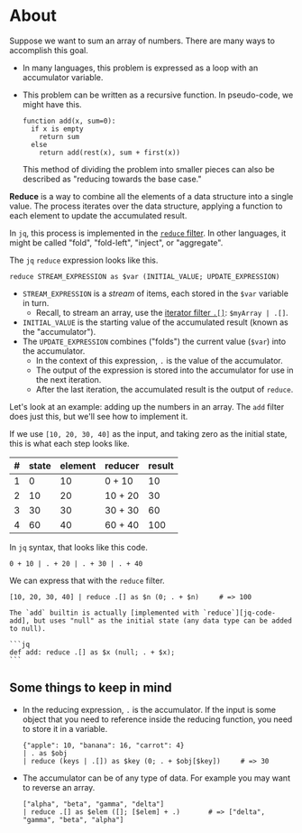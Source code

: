 # About

Suppose we want to sum an array of numbers.
There are many ways to accomplish this goal.

- In many languages, this problem is expressed as a loop with an accumulator variable.
- This problem can be written as a recursive function.
  In pseudo-code, we might have this.

  ```none
  function add(x, sum=0):
    if x is empty
      return sum
    else
      return add(rest(x), sum + first(x))
  ```

  This method of dividing the problem into smaller pieces can also be described as "reducing towards the base case."

**Reduce** is a way to combine all the elements of a data structure into a single value.
The process iterates over the data structure, applying a function to each element to update the accumulated result.

In `jq`, this process is implemented in the [`reduce` filter][jq-man-reduce].
In other languages, it might be called "fold", "fold-left", "inject", or "aggregate".

The `jq` `reduce` expression looks like this.

```jq
reduce STREAM_EXPRESSION as $var (INITIAL_VALUE; UPDATE_EXPRESSION)
```

- `STREAM_EXPRESSION` is a _stream_ of items, each stored in the `$var` variable in turn.
  - Recall, to stream an array, use the [iterator filter `.[]`][jq-man-iterator]: `$myArray | .[]`.
- `INITIAL_VALUE` is the starting value of the accumulated result (known as the "accumulator").
- The `UPDATE_EXPRESSION` combines ("folds") the current value (`$var`) into the accumulator.
  - In the context of this expression, `.` is the value of the accumulator.
  - The output of the expression is stored into the accumulator for use in the next iteration.
  - After the last iteration, the accumulated result is the output of `reduce`.

Let's look at an example: adding up the numbers in an array.
The `add` filter does just this, but we'll see how to implement it.

If we use `[10, 20, 30, 40]` as the input, and taking zero as the initial state, this is what each step looks like.

| \# | state | element | reducer | result |
| --- | --- | --- | --- | --- |
| 1 |  0 | 10 |  0 + 10 |  10 |
| 2 | 10 | 20 | 10 + 20 |  30 |
| 3 | 30 | 30 | 30 + 30 |  60 |
| 4 | 60 | 40 | 60 + 40 | 100 |

In `jq` syntax, that looks like this code.

```jq
0 + 10 | . + 20 | . + 30 | . + 40
```

We can express that with the `reduce` filter.

```jq
[10, 20, 30, 40] | reduce .[] as $n (0; . + $n)     # => 100
```

~~~~exercism/note
The `add` builtin is actually [implemented with `reduce`][jq-code-add], but uses "null" as the initial state (any data type can be added to null).

```jq
def add: reduce .[] as $x (null; . + $x);
```
~~~~

## Some things to keep in mind

- In the reducing expression, `.` is the accumulator.
  If the input is some object that you need to reference inside the reducing function, you need to store it in a variable.

  ```jq
  {"apple": 10, "banana": 16, "carrot": 4}
  | . as $obj
  | reduce (keys | .[]) as $key (0; . + $obj[$key])     # => 30
  ```

- The accumulator can be of any type of data.
  For example you may want to reverse an array.

  ```jq
  ["alpha", "beta", "gamma", "delta"]
  | reduce .[] as $elem ([]; [$elem] + .)       # => ["delta", "gamma", "beta", "alpha"]
  ```

[jq-man-reduce]: https://stedolan.github.io/jq/manual/v1.6/#Reduce
[jq-code-add]: https://github.com/stedolan/jq/blob/master/src/builtin.jq#L11
[jq-man-iterator]: https://stedolan.github.io/jq/manual/v1.6/#Array/ObjectValueIterator:.[]

